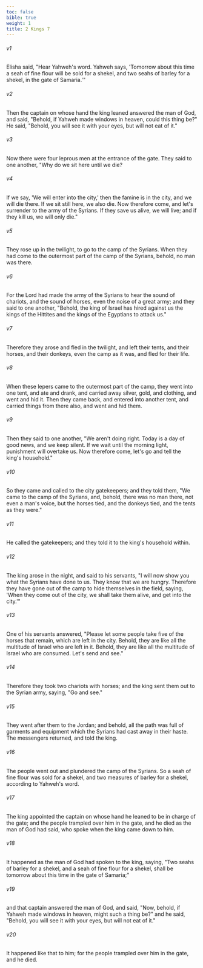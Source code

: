 ```yaml
---
toc: false
bible: true
weight: 1
title: 2 Kings 7
---
```




###### v1 
Elisha said, "Hear Yahweh's word. Yahweh says, 'Tomorrow about this time a seah of fine flour will be sold for a shekel, and two seahs of barley for a shekel, in the gate of Samaria.'" 

###### v2 
Then the captain on whose hand the king leaned answered the man of God, and said, "Behold, if Yahweh made windows in heaven, could this thing be?" He said, "Behold, you will see it with your eyes, but will not eat of it." 

###### v3 
Now there were four leprous men at the entrance of the gate. They said to one another, "Why do we sit here until we die? 

###### v4 
If we say, 'We will enter into the city,' then the famine is in the city, and we will die there. If we sit still here, we also die. Now therefore come, and let's surrender to the army of the Syrians. If they save us alive, we will live; and if they kill us, we will only die." 

###### v5 
They rose up in the twilight, to go to the camp of the Syrians. When they had come to the outermost part of the camp of the Syrians, behold, no man was there. 

###### v6 
For the Lord had made the army of the Syrians to hear the sound of chariots, and the sound of horses, even the noise of a great army; and they said to one another, "Behold, the king of Israel has hired against us the kings of the Hittites and the kings of the Egyptians to attack us." 

###### v7 
Therefore they arose and fled in the twilight, and left their tents, and their horses, and their donkeys, even the camp as it was, and fled for their life. 

###### v8 
When these lepers came to the outermost part of the camp, they went into one tent, and ate and drank, and carried away silver, gold, and clothing, and went and hid it. Then they came back, and entered into another tent, and carried things from there also, and went and hid them. 

###### v9 
Then they said to one another, "We aren't doing right. Today is a day of good news, and we keep silent. If we wait until the morning light, punishment will overtake us. Now therefore come, let's go and tell the king's household." 

###### v10 
So they came and called to the city gatekeepers; and they told them, "We came to the camp of the Syrians, and, behold, there was no man there, not even a man's voice, but the horses tied, and the donkeys tied, and the tents as they were." 

###### v11 
He called the gatekeepers; and they told it to the king's household within. 

###### v12 
The king arose in the night, and said to his servants, "I will now show you what the Syrians have done to us. They know that we are hungry. Therefore they have gone out of the camp to hide themselves in the field, saying, 'When they come out of the city, we shall take them alive, and get into the city.'" 

###### v13 
One of his servants answered, "Please let some people take five of the horses that remain, which are left in the city. Behold, they are like all the multitude of Israel who are left in it. Behold, they are like all the multitude of Israel who are consumed. Let's send and see." 

###### v14 
Therefore they took two chariots with horses; and the king sent them out to the Syrian army, saying, "Go and see." 

###### v15 
They went after them to the Jordan; and behold, all the path was full of garments and equipment which the Syrians had cast away in their haste. The messengers returned, and told the king. 

###### v16 
The people went out and plundered the camp of the Syrians. So a seah of fine flour was sold for a shekel, and two measures of barley for a shekel, according to Yahweh's word. 

###### v17 
The king appointed the captain on whose hand he leaned to be in charge of the gate; and the people trampled over him in the gate, and he died as the man of God had said, who spoke when the king came down to him. 

###### v18 
It happened as the man of God had spoken to the king, saying, "Two seahs of barley for a shekel, and a seah of fine flour for a shekel, shall be tomorrow about this time in the gate of Samaria;" 

###### v19 
and that captain answered the man of God, and said, "Now, behold, if Yahweh made windows in heaven, might such a thing be?" and he said, "Behold, you will see it with your eyes, but will not eat of it." 

###### v20 
It happened like that to him; for the people trampled over him in the gate, and he died.
